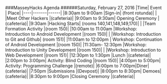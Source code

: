 ###MasseyHacks Agenda
######Saturday, February 27, 2016
|Time| Event | Place|
|----|-------|------|
|8:30am to 9:00am	|Sign-in| (front rotunda)|
| |Meet Other Hackers |(cafeteria)|
|9:00am to 9:30am|	Opening Ceremony |(cafeteria)|
|9:30am	|Hacking Starts| (rooms 140,141,148,149,170)|
| |Team Formation Activity |(room 150)|
|10:00am to 11:00am	|Workshop: Introduction to Android Development |(room 150)|
|  |Workshop: Introduction to Git and Github| (room 151)|
|11:00am to 12:00pm     | Workshop: Continuation of Android Development |(room 150)|
|11:30am- 12:30pm	|Workshop: Introduction to Unity Development |(room 150)|
|  |Workshop: Introduction to Web Development |(room 151)|
|12:30pm to 1:30pm	|Lunch |(cafeteria)|
|2:00pm to 3:00pm|	Activity: Blind Coding |(room 150)|
|4:00pm to 5:00pm| Activity: Programming Challenge |(remote)|
|6:00pm to 7:00pm|Diner| (cafeteria)|
|7:50pm	|Submissions |(Devpost)|
|8:00pm to 8:30pm|	Demoes| (cafeteria)|
|8:30pm to 9:00pm	|Closing Ceremony |(cafeteria)|
